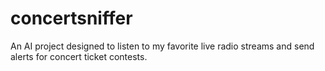 # concertsniffer
An AI project designed to listen to my favorite live radio streams and send alerts for concert ticket contests.
